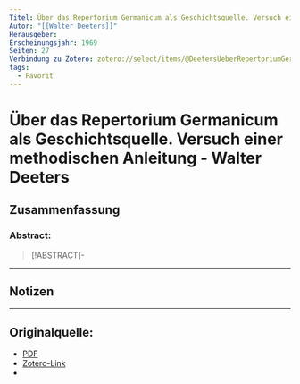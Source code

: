 ```yaml
---
Titel: Über das Repertorium Germanicum als Geschichtsquelle. Versuch einer methodischen Anleitung
Autor: "[[Walter Deeters]]"
Herausgeber: 
Erscheinungsjahr: 1969
Seiten: 27
Verbindung zu Zotero: zotero://select/items/@DeetersUeberRepertoriumGermanicumalsGeschichtsquelleVersuchmethodischenAnleitung
tags:
  - Favorit
---
```

# Über das Repertorium Germanicum als Geschichtsquelle. Versuch einer methodischen Anleitung - Walter Deeters

## Zusammenfassung
### Abstract:
> [!ABSTRACT]-
> 

---
## Notizen


---

## Originalquelle:
- [PDF](DeetersUeberRepertoriumGermanicumalsGeschichtsquelleVersuchmethodischenAnleitung.pdf)
- [Zotero-Link](zotero://select/items/@DeetersUeberRepertoriumGermanicumalsGeschichtsquelleVersuchmethodischenAnleitung)
- 
